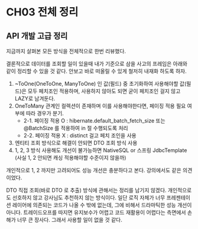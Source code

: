 # CH03 전체 정리

## API 개발 고급 정리 <a href="#api" id="api"></a>

지금까지 살펴본 모든 방식을 전체적으로 한번 리뷰했다.

결론적으로 데이터를 조회할 일이 있을때 내가 기준으로 삼을 사고의 프레임은 아래와 같이 정리할 수 있을 것 같다. 안보고 바로 떠올릴 수 있게 철저히 내재화 하도록 하자.

1. \~ToOne(OneToOne, ManyToOne) 인 값(필드) 중 초기화하여 사용해야할 값(필드)은 모두 페치조인 적용하며, 사용하지 않아도 되면 굳이 페치조인 걸지 않고 LAZY로 남겨둔다.
2. OneToMany 관계인 컬렉션이 존재하며 이를 사용해야한다면, 페이징 적용 필요 여부에 따라 경우가 분기.
   * 2-1. 페이징 적용 O : hibernate.default\_batch\_fetch\_size 또는 @BatchSize 를 적용하여 in 절 수행되도록 처리
   * 2-2. 페이징 적용 X : distinct 걸고 페치 조인을 사용
3. 엔티티 조회 방식으로 해결이 안되면 DTO 조회 방식 사용
4. 1, 2, 3 방식 사용해도 개선이 불가능하면 NativeSQL or 스프링 JdbcTemplate (사실 1, 2 안되면 캐싱 적용해야할 수준이지 않을까)

개인적으로 1, 2 까지만 고려되어도 성능 개선은 충분하다고 본다. 강의에서도 같은 의견이었다.

DTO 직접 조회(바로 DTO 로 추출) 방식에 관해서는 정리를 남기지 않겠다. 개인적으로도 선호하지 않고 강사님도 추천하지 않는 방식이다. 일단 로직 자체가 너무 프레젠테이션 레이어에 의존되는 코드가 나올 수 밖에 없는데, 그에 비해서 드라마틱한 성능 개선이 아니다. 트레이드오프를 따지면 유지보수가 어렵고 코드 재활용이 어렵다는 측면에서 손해가 너무 큰 장사다. 그래서 사용할 일이 없을 것 같다.
